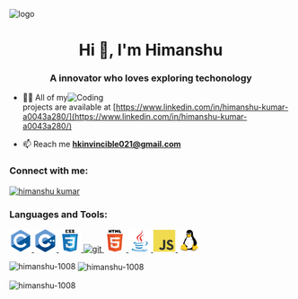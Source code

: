 ![logo]()
<h1 align="center">Hi 👋, I'm Himanshu</h1>
<h3 align="center">A innovator who loves exploring techonology</h3>

<img align="right" alt="Coding" width=400 src="https://media3.giphy.com/media/v1.Y2lkPTc5MGI3NjExMzloZzF5ODBudGRqZW05bzNkazlsY3RheGpidzViNnRxcmR6cnAzcCZlcD12MV9pbnRlcm5hbF9naWZfYnlfaWQmY3Q9Zw/QDjpIL6oNCVZ4qzGs7/giphy.webp">


- 👨‍💻 All of my projects are available at [https://www.linkedin.com/in/himanshu-kumar-a0043a280/](https://www.linkedin.com/in/himanshu-kumar-a0043a280/)

- 📫 Reach me **hkinvincible021@gmail.com**

<h3 align="left">Connect with me:</h3>
<p align="left">
<a href="https://linkedin.com/in/himanshu kumar" target="blank"><img align="center" src="https://raw.githubusercontent.com/rahuldkjain/github-profile-readme-generator/master/src/images/icons/Social/linked-in-alt.svg" alt="himanshu kumar" height="30" width="40" /></a>
</p>

<h3 align="left">Languages and Tools:</h3>
<p align="left"> <a href="https://www.cprogramming.com/" target="_blank" rel="noreferrer"> <img src="https://raw.githubusercontent.com/devicons/devicon/master/icons/c/c-original.svg" alt="c" width="40" height="40"/> </a> <a href="https://www.w3schools.com/cpp/" target="_blank" rel="noreferrer"> <img src="https://raw.githubusercontent.com/devicons/devicon/master/icons/cplusplus/cplusplus-original.svg" alt="cplusplus" width="40" height="40"/> </a> <a href="https://www.w3schools.com/css/" target="_blank" rel="noreferrer"> <img src="https://raw.githubusercontent.com/devicons/devicon/master/icons/css3/css3-original-wordmark.svg" alt="css3" width="40" height="40"/> </a> <a href="https://git-scm.com/" target="_blank" rel="noreferrer"> <img src="https://www.vectorlogo.zone/logos/git-scm/git-scm-icon.svg" alt="git" width="40" height="40"/> </a> <a href="https://www.w3.org/html/" target="_blank" rel="noreferrer"> <img src="https://raw.githubusercontent.com/devicons/devicon/master/icons/html5/html5-original-wordmark.svg" alt="html5" width="40" height="40"/> </a> <a href="https://www.java.com" target="_blank" rel="noreferrer"> <img src="https://raw.githubusercontent.com/devicons/devicon/master/icons/java/java-original.svg" alt="java" width="40" height="40"/> </a> <a href="https://developer.mozilla.org/en-US/docs/Web/JavaScript" target="_blank" rel="noreferrer"> <img src="https://raw.githubusercontent.com/devicons/devicon/master/icons/javascript/javascript-original.svg" alt="javascript" width="40" height="40"/> </a> <a href="https://www.linux.org/" target="_blank" rel="noreferrer"> <img src="https://raw.githubusercontent.com/devicons/devicon/master/icons/linux/linux-original.svg" alt="linux" width="40" height="40"/> </a> </p>

<p><img align="left" src="https://github-readme-stats.vercel.app/api/top-langs?username=himanshu-1008&show_icons=true&locale=en&layout=compact" alt="himanshu-1008" /></p>

<p>&nbsp;<img align="center" src="https://github-readme-stats.vercel.app/api?username=himanshu-1008&show_icons=true&locale=en" alt="himanshu-1008" /></p>

<p><img align="center" src="https://github-readme-streak-stats.herokuapp.com/?user=himanshu-1008&" alt="himanshu-1008" /></p>
